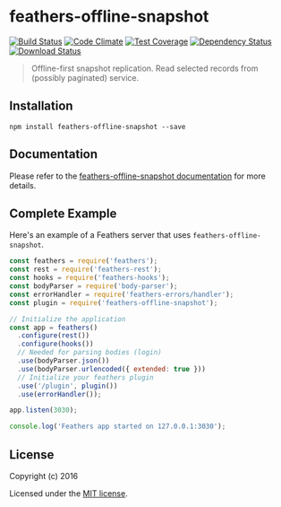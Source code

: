 # feathers-offline-snapshot

[![Build Status](https://travis-ci.org/feathersjs/feathers-offline-snapshot.png?branch=master)](https://travis-ci.org/feathersjs/feathers-offline-snapshot)
[![Code Climate](https://codeclimate.com/github/feathersjs/feathers-offline-snapshot/badges/gpa.svg)](https://codeclimate.com/github/feathersjs/feathers-offline-snapshot)
[![Test Coverage](https://codeclimate.com/github/feathersjs/feathers-offline-snapshot/badges/coverage.svg)](https://codeclimate.com/github/feathersjs/feathers-offline-snapshot/coverage)
[![Dependency Status](https://img.shields.io/david/feathersjs/feathers-offline-snapshot.svg?style=flat-square)](https://david-dm.org/feathersjs/feathers-offline-snapshot)
[![Download Status](https://img.shields.io/npm/dm/feathers-offline-snapshot.svg?style=flat-square)](https://www.npmjs.com/package/feathers-offline-snapshot)

> Offline-first snapshot replication. Read selected records from (possibly paginated) service.

## Installation

```
npm install feathers-offline-snapshot --save
```

## Documentation

Please refer to the [feathers-offline-snapshot documentation](http://docs.feathersjs.com/) for more details.

## Complete Example

Here's an example of a Feathers server that uses `feathers-offline-snapshot`. 

```js
const feathers = require('feathers');
const rest = require('feathers-rest');
const hooks = require('feathers-hooks');
const bodyParser = require('body-parser');
const errorHandler = require('feathers-errors/handler');
const plugin = require('feathers-offline-snapshot');

// Initialize the application
const app = feathers()
  .configure(rest())
  .configure(hooks())
  // Needed for parsing bodies (login)
  .use(bodyParser.json())
  .use(bodyParser.urlencoded({ extended: true }))
  // Initialize your feathers plugin
  .use('/plugin', plugin())
  .use(errorHandler());

app.listen(3030);

console.log('Feathers app started on 127.0.0.1:3030');
```

## License

Copyright (c) 2016

Licensed under the [MIT license](LICENSE).
